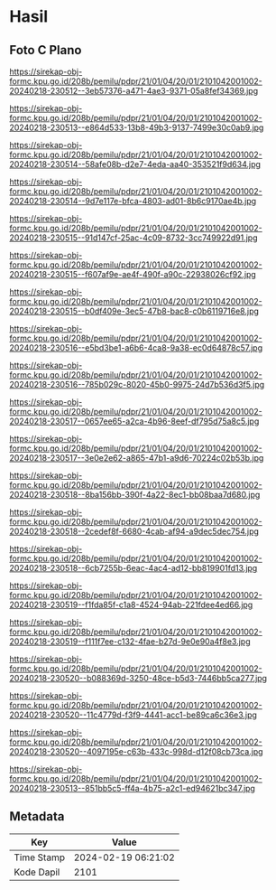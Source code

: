 # Hasil

## Foto C Plano

https://sirekap-obj-formc.kpu.go.id/208b/pemilu/pdpr/21/01/04/20/01/2101042001002-20240218-230512--3eb57376-a471-4ae3-9371-05a8fef34369.jpg

https://sirekap-obj-formc.kpu.go.id/208b/pemilu/pdpr/21/01/04/20/01/2101042001002-20240218-230513--e864d533-13b8-49b3-9137-7499e30c0ab9.jpg

https://sirekap-obj-formc.kpu.go.id/208b/pemilu/pdpr/21/01/04/20/01/2101042001002-20240218-230514--58afe08b-d2e7-4eda-aa40-353521f9d634.jpg

https://sirekap-obj-formc.kpu.go.id/208b/pemilu/pdpr/21/01/04/20/01/2101042001002-20240218-230514--9d7e117e-bfca-4803-ad01-8b6c9170ae4b.jpg

https://sirekap-obj-formc.kpu.go.id/208b/pemilu/pdpr/21/01/04/20/01/2101042001002-20240218-230515--91d147cf-25ac-4c09-8732-3cc749922d91.jpg

https://sirekap-obj-formc.kpu.go.id/208b/pemilu/pdpr/21/01/04/20/01/2101042001002-20240218-230515--f607af9e-ae4f-490f-a90c-22938026cf92.jpg

https://sirekap-obj-formc.kpu.go.id/208b/pemilu/pdpr/21/01/04/20/01/2101042001002-20240218-230515--b0df409e-3ec5-47b8-bac8-c0b6119716e8.jpg

https://sirekap-obj-formc.kpu.go.id/208b/pemilu/pdpr/21/01/04/20/01/2101042001002-20240218-230516--e5bd3be1-a6b6-4ca8-9a38-ec0d64878c57.jpg

https://sirekap-obj-formc.kpu.go.id/208b/pemilu/pdpr/21/01/04/20/01/2101042001002-20240218-230516--785b029c-8020-45b0-9975-24d7b536d3f5.jpg

https://sirekap-obj-formc.kpu.go.id/208b/pemilu/pdpr/21/01/04/20/01/2101042001002-20240218-230517--0657ee65-a2ca-4b96-8eef-df795d75a8c5.jpg

https://sirekap-obj-formc.kpu.go.id/208b/pemilu/pdpr/21/01/04/20/01/2101042001002-20240218-230517--3e0e2e62-a865-47b1-a9d6-70224c02b53b.jpg

https://sirekap-obj-formc.kpu.go.id/208b/pemilu/pdpr/21/01/04/20/01/2101042001002-20240218-230518--8ba156bb-390f-4a22-8ec1-bb08baa7d680.jpg

https://sirekap-obj-formc.kpu.go.id/208b/pemilu/pdpr/21/01/04/20/01/2101042001002-20240218-230518--2cedef8f-6680-4cab-af94-a9dec5dec754.jpg

https://sirekap-obj-formc.kpu.go.id/208b/pemilu/pdpr/21/01/04/20/01/2101042001002-20240218-230518--6cb7255b-6eac-4ac4-ad12-bb819901fd13.jpg

https://sirekap-obj-formc.kpu.go.id/208b/pemilu/pdpr/21/01/04/20/01/2101042001002-20240218-230519--f1fda85f-c1a8-4524-94ab-221fdee4ed66.jpg

https://sirekap-obj-formc.kpu.go.id/208b/pemilu/pdpr/21/01/04/20/01/2101042001002-20240218-230519--f111f7ee-c132-4fae-b27d-9e0e90a4f8e3.jpg

https://sirekap-obj-formc.kpu.go.id/208b/pemilu/pdpr/21/01/04/20/01/2101042001002-20240218-230520--b088369d-3250-48ce-b5d3-7446bb5ca277.jpg

https://sirekap-obj-formc.kpu.go.id/208b/pemilu/pdpr/21/01/04/20/01/2101042001002-20240218-230520--11c4779d-f3f9-4441-acc1-be89ca6c36e3.jpg

https://sirekap-obj-formc.kpu.go.id/208b/pemilu/pdpr/21/01/04/20/01/2101042001002-20240218-230520--4097195e-c63b-433c-998d-d12f08cb73ca.jpg

https://sirekap-obj-formc.kpu.go.id/208b/pemilu/pdpr/21/01/04/20/01/2101042001002-20240218-230513--851bb5c5-ff4a-4b75-a2c1-ed94621bc347.jpg


## Metadata

| Key        | Value               |
| ---------- | ------------------- |
| Time Stamp | 2024-02-19 06:21:02 |
| Kode Dapil | 2101                |



